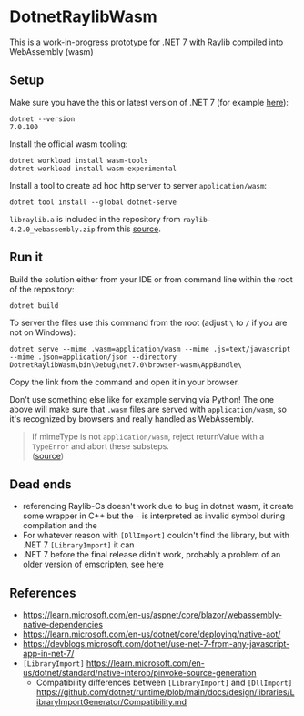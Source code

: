 # DotnetRaylibWasm

This is a work-in-progress prototype for .NET 7 with Raylib compiled into WebAssembly (wasm)

## Setup

Make sure you have the this or latest version of .NET 7 (for example [here](https://dotnet.microsoft.com/en-us/download/dotnet/7.0)):
```
dotnet --version
7.0.100
```

Install the official wasm tooling:

```
dotnet workload install wasm-tools
dotnet workload install wasm-experimental
```

Install a tool to create ad hoc http server to server `application/wasm`:

```
dotnet tool install --global dotnet-serve
```

`libraylib.a` is included in the repository from `raylib-4.2.0_webassembly.zip` from this [source](https://github.com/raysan5/raylib/releases/tag/4.2.0).

## Run it

Build the solution either from your IDE or from command line within the root of the repository:

```
dotnet build
```

To server the files use this command from the root (adjust `\` to `/` if you are not on Windows):

```
dotnet serve --mime .wasm=application/wasm --mime .js=text/javascript --mime .json=application/json --directory DotnetRaylibWasm\bin\Debug\net7.0\browser-wasm\AppBundle\
```

Copy the link from the command and open it in your browser.

Don't use something else like for example serving via Python! The one above will make sure that `.wasm` files are served with `application/wasm`, so it's recognized by browsers and really handled as WebAssembly.

> If mimeType is not `application/wasm`, reject returnValue with a `TypeError` and abort these substeps.\
> ([source](https://webassembly.org/docs/web/#process-a-potential-webassembly-response))

## Dead ends

* referencing Raylib-Cs doesn't work due to bug in dotnet wasm, it create some wrapper in C++ but the `-` is interpreted as invalid symbol during compilation and the 
* For whatever reason with `[DllImport]` couldn't find the library, but with .NET 7 `[LibraryImport]` it can
* .NET 7 before the final release didn't work, probably a problem of an older version of emscripten, see [here](https://www.reddit.com/r/Blazor/comments/x1rqgx/comment/imfe71r/?context=3)

## References

* https://learn.microsoft.com/en-us/aspnet/core/blazor/webassembly-native-dependencies
* https://learn.microsoft.com/en-us/dotnet/core/deploying/native-aot/
* https://devblogs.microsoft.com/dotnet/use-net-7-from-any-javascript-app-in-net-7/
* `[LibraryImport]` https://learn.microsoft.com/en-us/dotnet/standard/native-interop/pinvoke-source-generation
  * Compatibility differences between `[LibraryImport]` and `[DllImport]` https://github.com/dotnet/runtime/blob/main/docs/design/libraries/LibraryImportGenerator/Compatibility.md
